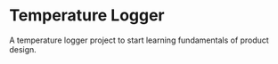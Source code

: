# Temperature Logger

A temperature logger project to start learning fundamentals of product design.
